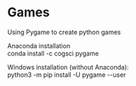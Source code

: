 # Games
Using Pygame to create python games

Anaconda installation <br />
conda install -c cogsci pygame 

Windows installation (without Anaconda): <br />
python3 -m pip install -U pygame --user
